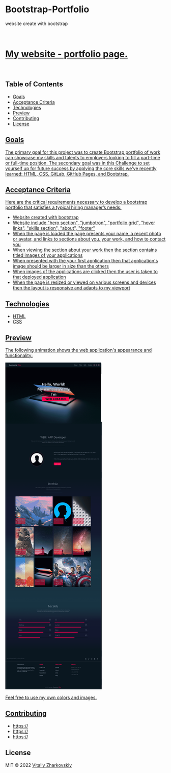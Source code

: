 # Bootstrap-Portfolio
website create with bootstrap

<br>
<h1><a href="https://vitaliyzhark.github.io/Bootstrap-Portfolio/"> My website - portfolio page.</a></h1>
<br>
<h2>Table of Contents</h2>

<ul>
  <li><a href="#Goals">Goals</li>
  <li><a href="#Acceptance Criteria">Acceptance Criteria</li>
  <li><a href="#Technologies">Technologies</li>
  <li><a href="#Preview">Preview</li>
  <li><a href="#Contributing">Contributing</li>
  <li><a href="#License">License</li>
</ul>

<h2 id="Goals">Goals</h2>
<p>The primary goal for this project was to create Bootstrap portfolio of work can showcase my skills and talents to employers looking to fill a part-time or full-time position. The secondary goal was in this Challenge to set yourself up for future success by applying the core skills we've recently learned: HTML, CSS, GitLab, GitHub Pages, and Bootstrap.</p>

<h2 id="Acceptance Criteria">Acceptance Criteria</h2>
<text>Here are the critical requirements necessary to develop a bootstrap portfolio that satisfies a typical hiring manager’s needs:</text>
<ul>
  <li>Website created with bootstrap</li>
  <li>Website include "hero section", "jumbotron", "portfolio grid", "hover links", "skills section", "about", "footer"</li>
  <li>When the page is loaded the page presents your name, a recent photo or avatar, and links to sections about you, your work, and how to contact you</li>
  <li>When viewing the section about your work then the section contains titled images of your applications</li>
  <li>When presented with the your first application then that application's image should be larger in size than the others</li>
  <li>When images of the applications are clicked then the user is taken to that deployed application</li>
  <li>When the page is resized or viewed on various screens and devices then the layout is responsive and adapts to my viewport</li>
</ul>

<h2 id="Technologies">Technologies</h2>
<ul>
  <li>HTML</li>
  <li>CSS</li>
</ul>

<h2 id="Preview">Preview</h2>
<p>The following animation shows the web application's appearance and functionality:</p>
<img src="https://github.com/VitaliyZhark/Bootstrap-Portfolio/blob/main/images/Bootstrap Portfolio Website-min.png">
<p>Feel free to use my own colors and images.</p>

<h2 id="Contributing">Contributing</h2>
<ul>
  <li><a href="https://github.com/">https://</a></li>
  <li><a href="https://github.com/">https://</a></li>
  <li><a href="https://github.com/">https://</a></li>
</ul>

<h2 id="License">License</h2>
<p> MIT &copy; 2022 <a href="https://github.com/VitaliyZhark/">Vitaliy Zharkovskiy</a></p>

